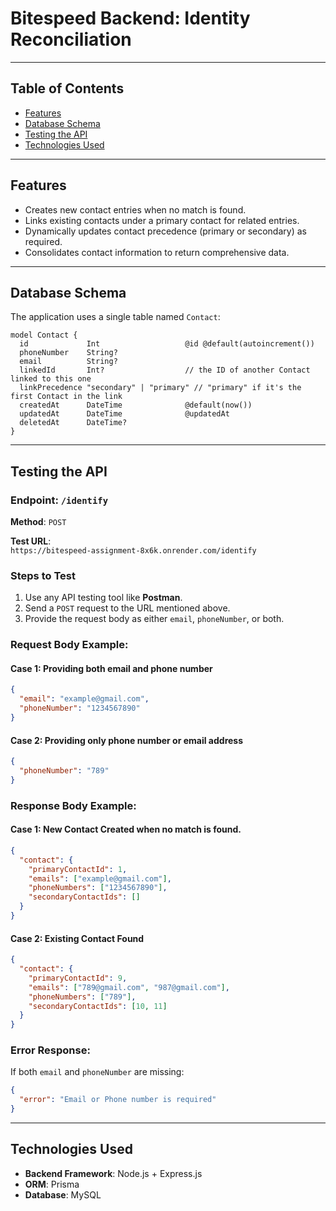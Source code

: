 # Bitespeed Backend: Identity Reconciliation

---

## Table of Contents

- [Features](#features)
- [Database Schema](#database-schema)
- [Testing the API](#testing-the-api)
- [Technologies Used](#technologies-used)

---

## Features

- Creates new contact entries when no match is found.
- Links existing contacts under a primary contact for related entries.
- Dynamically updates contact precedence (primary or secondary) as required.
- Consolidates contact information to return comprehensive data.

---

## Database Schema

The application uses a single table named `Contact`:

```prisma
model Contact {
  id             Int                   @id @default(autoincrement())
  phoneNumber    String?
  email          String?
  linkedId       Int?                  // the ID of another Contact linked to this one
  linkPrecedence "secondary" | "primary" // "primary" if it's the first Contact in the link
  createdAt      DateTime              @default(now())
  updatedAt      DateTime              @updatedAt
  deletedAt      DateTime?
}
```

---

## Testing the API

### Endpoint: `/identify`

**Method**: `POST`

**Test URL**:  
`https://bitespeed-assignment-8x6k.onrender.com/identify`

### Steps to Test

1. Use any API testing tool like **Postman**.
2. Send a `POST` request to the URL mentioned above.
3. Provide the request body as either `email`, `phoneNumber`, or both.

### Request Body Example:

#### Case 1: Providing both email and phone number
```json
{
  "email": "example@gmail.com",
  "phoneNumber": "1234567890"
}
```

#### Case 2: Providing only phone number or email address
```json
{
  "phoneNumber": "789"
}
```

### Response Body Example:

#### Case 1: New Contact Created when no match is found.
```json
{
  "contact": {
    "primaryContactId": 1,
    "emails": ["example@gmail.com"],
    "phoneNumbers": ["1234567890"],
    "secondaryContactIds": []
  }
}
```

#### Case 2: Existing Contact Found
```json
{
  "contact": {
    "primaryContactId": 9,
    "emails": ["789@gmail.com", "987@gmail.com"],
    "phoneNumbers": ["789"],
    "secondaryContactIds": [10, 11]
  }
}
```

### Error Response:
If both `email` and `phoneNumber` are missing:

```json
{
  "error": "Email or Phone number is required"
}
```

---


## Technologies Used

- **Backend Framework**: Node.js + Express.js  
- **ORM**: Prisma  
- **Database**: MySQL
